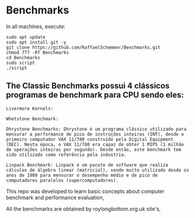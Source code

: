 # Benchmarks

In all machines, execute:
```
sudo apt update
sudo apt install git -y
git clone https://github.com/RaffaelSchemmer/Benchmarks.git
chmod 777 -Rf Benchmarks
cd Benchmarks
sudo script
./script
```

The Classic Benchmarks possui 4 clássicos programas de benchmark para CPU sendo eles:
-----------
```
Livermore Kernels:

Whetstone Benchmark: 

Dhrystone Benchmarks: Dhrystone é um programa clássico utilizado para mensurar a performance de pico de instruções inteiras (INT), desde o primeiro computador VAX 11/780 construído pela Digital Equipment (DEC). Nesta época, o VAX 11/780 era capaz de obter 1 MIPS (1 milhão de operações inteiras por segundo). Desde então, este benchmark tem sido utilizado como referência pela industria. 

Linpack Benchmark: Linpack é um pacote de software que realiza cálculos de álgebra linear (matricial), sendo muito utilizado desde os anos de 1980 para mensurar o desempenho médio e de pico de computadores paralelos (supercomputadores).
```

This repo was developed to learn basic concepts about computer benchmark and performance evaluation,

All the benchmarks are obtained by roylongbottom.org.uk site's,
